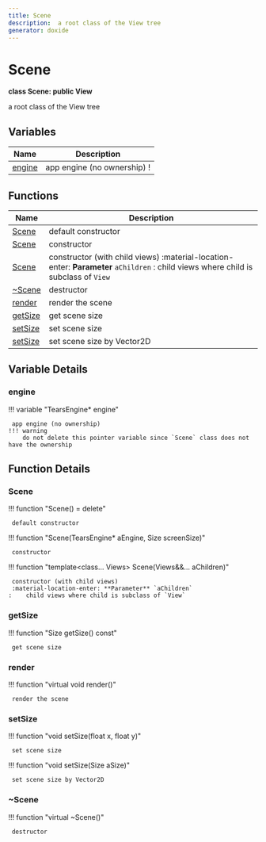 ```yaml
---
title: Scene
description:  a root class of the View tree 
generator: doxide
---
```



# Scene

**class Scene: public View**

 a root class of the View tree
 


## Variables

| Name | Description |
| ---- | ----------- |
| [engine](#engine) |  app engine (no ownership) ! |

## Functions

| Name | Description |
| ---- | ----------- |
| [Scene](#Scene) |  default constructor  |
| [Scene](#Scene) |  constructor  |
| [Scene](#Scene) |  constructor (with child views) :material-location-enter: **Parameter** `aChildren` :    child views where child is subclass of `View`  |
| [~Scene](#_u007eScene) |  destructor  |
| [render](#render) |  render the scene  |
| [getSize](#getSize) |  get scene size  |
| [setSize](#setSize) |  set scene size  |
| [setSize](#setSize) |  set scene size by Vector2D  |

## Variable Details

### engine<a name="engine"></a>

!!! variable "TearsEngine&#42; engine"

     app engine (no ownership)
    !!! warning
        do not delete this pointer variable since `Scene` class does not have the ownership
    

## Function Details

### Scene<a name="Scene"></a>
!!! function "Scene() = delete"

     default constructor
    

!!! function "Scene(TearsEngine&#42; aEngine, Size screenSize)"

     constructor
    

!!! function "template&lt;class... Views&gt; Scene(Views&amp;&amp;... aChildren)"

     constructor (with child views)
     :material-location-enter: **Parameter** `aChildren`
    :    child views where child is subclass of `View`
    

### getSize<a name="getSize"></a>
!!! function "Size getSize() const"

     get scene size
    

### render<a name="render"></a>
!!! function "virtual void render()"

     render the scene
    

### setSize<a name="setSize"></a>
!!! function "void setSize(float x, float y)"

     set scene size
    

!!! function "void setSize(Size aSize)"

     set scene size by Vector2D
    

### ~Scene<a name="_u007eScene"></a>
!!! function "virtual ~Scene()"

     destructor
    

